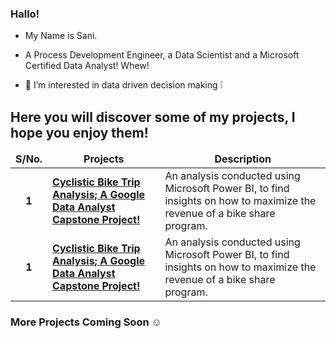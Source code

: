 ### Hallo! 

- My Name is Sani. 

- A Process Development Engineer, a Data Scientist and a Microsoft Certified Data Analyst! Whew!

- 👀 I’m interested in data driven decision making ❕

<h2>Here you will discover some of my projects, I hope you enjoy them!</h2>
<table>
  <thead align="center">
    <tr border: none;>
      <td><b>S/No.</b></td>
      <td><b>Projects</b></td>
      <td><b>Description</b></td>
    </tr>
  </thead>
  <tbody>
     <tr>
      <td align="center"><b>1</b></td>
      <td><a href="https://app.powerbi.com/view?r=eyJrIjoiNTQzMGFhNDktYzFmYS00NzYyLTk3MTYtNzkwMzAxNWFlNTllIiwidCI6ImFlYzZiYjZlLTQ2ZDQtNDdjZi1hMDdkLWJhZmFjNmIyNTlkNiJ9&pageName=ReportSection0f641ef5f60068c484f4
"><b>Cyclistic Bike Trip Analysis; A Google Data Analyst Capstone Project!</b></a></td>
      <td>An analysis conducted using Microsoft Power BI, to find insights on how to maximize the revenue of a bike share program.</td>
        </tr>
      <tr>
      <td align="center"><b>1</b></td>
      <td><a href="https://app.powerbi.com/view?r=eyJrIjoiNTQzMGFhNDktYzFmYS00NzYyLTk3MTYtNzkwMzAxNWFlNTllIiwidCI6ImFlYzZiYjZlLTQ2ZDQtNDdjZi1hMDdkLWJhZmFjNmIyNTlkNiJ9&pageName=ReportSection0f641ef5f60068c484f4
"><b>Cyclistic Bike Trip Analysis; A Google Data Analyst Capstone Project!</b></a></td>
      <td>An analysis conducted using Microsoft Power BI, to find insights on how to maximize the revenue of a bike share program.</td>
        </tr>
  </tbody>
</table>

### More Projects Coming Soon ☺️ 



